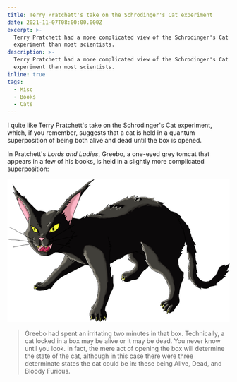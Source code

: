 ```yaml
---
title: Terry Pratchett's take on the Schrodinger's Cat experiment
date: 2021-11-07T08:00:00.000Z
excerpt: >-
  Terry Pratchett had a more complicated view of the Schrodinger's Cat
  experiment than most scientists.
description: >-
  Terry Pratchett had a more complicated view of the Schrodinger's Cat
  experiment than most scientists.
inline: true
tags:
  - Misc
  - Books
  - Cats
---
```

I quite like Terry Pratchett's take on the Schrodinger's Cat experiment, which, if you remember, suggests that a cat is held in a quantum superposition of being both alive and dead until the box is opened.

In Pratchett's *Lords and Ladies*, Greebo, a one-eyed grey tomcat that appears in a few of his books, is held in a slightly more complicated superposition:

![Angry cat cartoon](/assets/images/posts/2021/11/2021-11-07-angry-cat.png "caption=Credit: PngKey | class=s33 right")

> Greebo had spent an irritating two minutes in that box. Technically, a cat locked in a box may be alive or it may be dead. You never know until you look. In fact, the mere act of opening the box will determine the state of the cat, although in this case there were three determinate states the cat could be in: these being Alive, Dead, and Bloody Furious.
